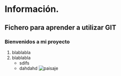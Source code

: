# **Información.**<br/>
## Fichero para aprender a utilizar GIT <br/>
### Bienvenidos a mi proyecto

1. blablabla
2. blablabla
    * sdifs
    * dahdahd
![paisaje](https://www.laurierathletics.com/files/events/golden%20hawks%20on%20white.jpg)